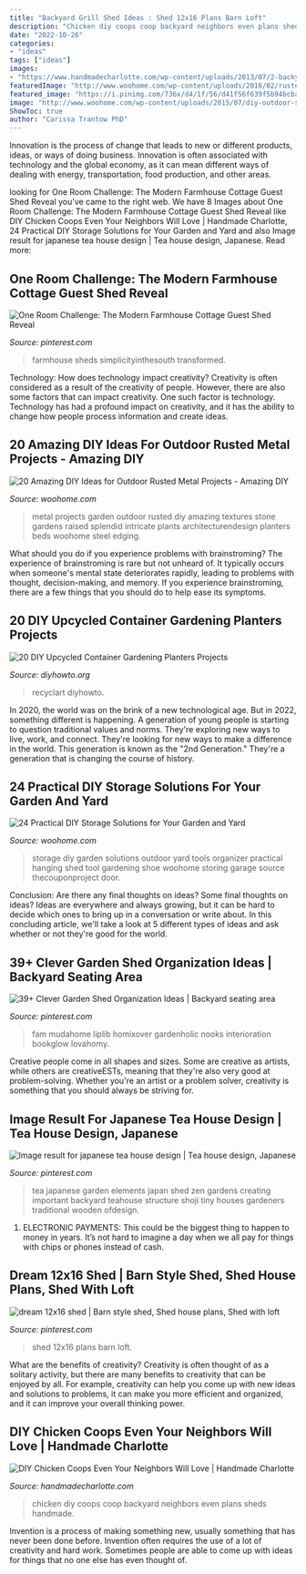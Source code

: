 ```yaml
---
title: "Backyard Grill Shed Ideas : Shed 12x16 Plans Barn Loft"
description: "Chicken diy coops coop backyard neighbors even plans sheds handmade"
date: "2022-10-26"
categories:
- "ideas"
tags: ["ideas"]
images:
- "https://www.handmadecharlotte.com/wp-content/uploads/2013/07/2-backyard-sheds.jpg"
featuredImage: "http://www.woohome.com/wp-content/uploads/2016/02/rusted-metal-projects-woohome-9-3.jpg"
featured_image: "https://i.pinimg.com/736x/d4/1f/56/d41f56f639f5b94bcba7ac2e1a379088.jpg"
image: "http://www.woohome.com/wp-content/uploads/2015/07/diy-outdoor-storage-ideas-woohome-21.jpg"
ShowToc: true
author: "Carissa Trantow PhD"
---
```



Innovation is the process of change that leads to new or different products, ideas, or ways of doing business. Innovation is often associated with technology and the global economy, as it can mean different ways of dealing with energy, transportation, food production, and other areas.

	

		
looking for One Room Challenge: The Modern Farmhouse Cottage Guest Shed Reveal you've came to the right web. We have 8 Images about One Room Challenge: The Modern Farmhouse Cottage Guest Shed Reveal like DIY Chicken Coops Even Your Neighbors Will Love | Handmade Charlotte, 24 Practical DIY Storage Solutions for Your Garden and Yard and also Image result for japanese tea house design | Tea house design, Japanese. Read more:
		
    
## One Room Challenge: The Modern Farmhouse Cottage Guest Shed Reveal

<img loading=lazy src="https://i.pinimg.com/736x/34/29/2d/34292db55a6d7b5d119dc4b653494352.jpg" onerror="this.onerror=null;this.src='https://tse3.mm.bing.net/th?id=OIP.28ABzF63a_PujQorh-SOzAHaJ0&amp;pid=15.1';" alt="One Room Challenge: The Modern Farmhouse Cottage Guest Shed Reveal">

_Source: pinterest.com_

>farmhouse sheds simplicityinthesouth transformed. 

	

Technology: How does technology impact creativity?
Creativity is often considered as a result of the creativity of people. However, there are also some factors that can impact creativity. One such factor is technology. Technology has had a profound impact on creativity, and it has the ability to change how people process information and create ideas.

    
## 20 Amazing DIY Ideas For Outdoor Rusted Metal Projects - Amazing DIY

<img loading=lazy src="http://www.woohome.com/wp-content/uploads/2016/02/rusted-metal-projects-woohome-9-3.jpg" onerror="this.onerror=null;this.src='https://tse2.mm.bing.net/th?id=OIP.W7S7Cq4jUGVHeGkNcOWzlAHaKf&amp;pid=15.1';" alt="20 Amazing DIY Ideas for Outdoor Rusted Metal Projects - Amazing DIY">

_Source: woohome.com_

>metal projects garden outdoor rusted diy amazing textures stone gardens raised splendid intricate plants architecturendesign planters beds woohome steel edging. 

	

What should you do if you experience problems with brainstroming?
The experience of brainstroming is rare but not unheard of. It typically occurs when someone's mental state deteriorates rapidly, leading to problems with thought, decision-making, and memory. If you experience brainstroming, there are a few things that you should do to help ease its symptoms.

    
## 20 DIY Upcycled Container Gardening Planters Projects

<img loading=lazy src="https://www.diyhowto.org/wp-content/uploads/DIY-Cut-Wine-Glass-Planter-Instructions-20-DIY-Upcycled-Container-Gardening-Planters-Projects.jpg" onerror="this.onerror=null;this.src='https://tse4.mm.bing.net/th?id=OIP.KlcmIrVMtoy9J72l28wJjQHaJ8&amp;pid=15.1';" alt="20 DIY Upcycled Container Gardening Planters Projects">

_Source: diyhowto.org_

>recyclart diyhowto. 

	

In 2020, the world was on the brink of a new technological age. But in 2022, something different is happening. A generation of young people is starting to question traditional values and norms. They're exploring new ways to live, work, and connect. They're looking for new ways to make a difference in the world. This generation is known as the "2nd Generation." They're a generation that is changing the course of history.

    
## 24 Practical DIY Storage Solutions For Your Garden And Yard

<img loading=lazy src="http://www.woohome.com/wp-content/uploads/2015/07/diy-outdoor-storage-ideas-woohome-21.jpg" onerror="this.onerror=null;this.src='https://tse4.mm.bing.net/th?id=OIP.Dvn6_xD_h40PITgH4bTdDAHaK7&amp;pid=15.1';" alt="24 Practical DIY Storage Solutions for Your Garden and Yard">

_Source: woohome.com_

>storage diy garden solutions outdoor yard tools organizer practical hanging shed tool gardening shoe woohome storing garage source thecouponproject door. 

	

Conclusion: Are there any final thoughts on ideas?
Some final thoughts on ideas? Ideas are everywhere and always growing, but it can be hard to decide which ones to bring up in a conversation or write about. In this concluding article, we'll take a look at 5 different types of ideas and ask whether or not they're good for the world.

    
## 39+ Clever Garden Shed Organization Ideas | Backyard Seating Area

<img loading=lazy src="https://i.pinimg.com/736x/aa/2b/5c/aa2b5c920adc0439c5f2db2e35edb2c9.jpg" onerror="this.onerror=null;this.src='https://tse3.mm.bing.net/th?id=OIP.qMsRzByivobFMcyzk-XFWAHaJ4&amp;pid=15.1';" alt="39+ Clever Garden Shed Organization Ideas | Backyard seating area">

_Source: pinterest.com_

>fam mudahome liplib homixover gardenholic nooks interioration bookglow lovahomy. 

	

Creative people come in all shapes and sizes. Some are creative as artists, while others are creativeESTs, meaning that they're also very good at problem-solving. Whether you're an artist or a problem solver, creativity is something that you should always be striving for.

    
## Image Result For Japanese Tea House Design | Tea House Design, Japanese

<img loading=lazy src="https://i.pinimg.com/736x/32/4a/ec/324aec0839d653e4cc14429d21e8ac0c--japanese-tea-garden-japanese-tea-house.jpg" onerror="this.onerror=null;this.src='https://tse4.mm.bing.net/th?id=OIP.7iZFr0XNHj7PY1FntVX62wHaGL&amp;pid=15.1';" alt="Image result for japanese tea house design | Tea house design, Japanese">

_Source: pinterest.com_

>tea japanese garden elements japan shed zen gardens creating important backyard teahouse structure shoji tiny houses gardeners traditional wooden ofdesign. 

	

1. ELECTRONIC PAYMENTS: This could be the biggest thing to happen to money in years. It’s not hard to imagine a day when we all pay for things with chips or phones instead of cash. 

    
## Dream 12x16 Shed | Barn Style Shed, Shed House Plans, Shed With Loft

<img loading=lazy src="https://i.pinimg.com/736x/d4/1f/56/d41f56f639f5b94bcba7ac2e1a379088.jpg" onerror="this.onerror=null;this.src='https://tse4.mm.bing.net/th?id=OIP.TYrvsh6RWDivIISYX19zJAHaJ3&amp;pid=15.1';" alt="dream 12x16 shed | Barn style shed, Shed house plans, Shed with loft">

_Source: pinterest.com_

>shed 12x16 plans barn loft. 

	

What are the benefits of creativity?
Creativity is often thought of as a solitary activity, but there are many benefits to creativity that can be enjoyed by all. For example, creativity can help you come up with new ideas and solutions to problems, it can make you more efficient and organized, and it can improve your overall thinking power.

    
## DIY Chicken Coops Even Your Neighbors Will Love | Handmade Charlotte

<img loading=lazy src="https://www.handmadecharlotte.com/wp-content/uploads/2013/07/2-backyard-sheds.jpg" onerror="this.onerror=null;this.src='https://tse3.mm.bing.net/th?id=OIP.yVE1ShJULzsIoa_aqP0OnQHaFv&amp;pid=15.1';" alt="DIY Chicken Coops Even Your Neighbors Will Love | Handmade Charlotte">

_Source: handmadecharlotte.com_

>chicken diy coops coop backyard neighbors even plans sheds handmade. 

	

Invention is a process of making something new, usually something that has never been done before. Invention often requires the use of a lot of creativity and hard work. Sometimes people are able to come up with ideas for things that no one else has even thought of.

